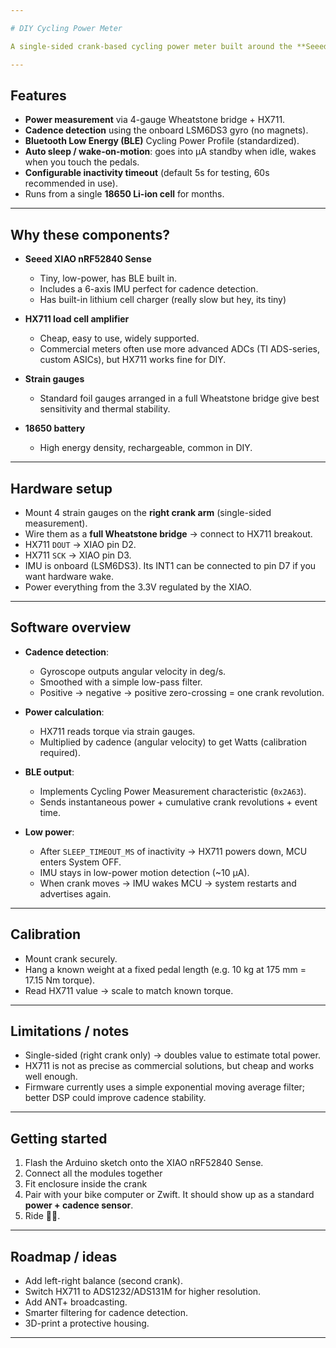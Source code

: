 ```yaml
---

# DIY Cycling Power Meter

A single-sided crank-based cycling power meter built around the **Seeed XIAO nRF52840 Sense**, a set of **strain gauges**, and the classic **HX711 load cell amplifier**. Cadence is measured using the onboard 6-axis IMU (gyro), and everything is transmitted over Bluetooth using the official **Cycling Power Profile (CPP)** so that bike computers and apps (Garmin, Wahoo, Zwift, etc.) recognize it as a real power meter.

---
```


## Features

* **Power measurement** via 4-gauge Wheatstone bridge + HX711.
* **Cadence detection** using the onboard LSM6DS3 gyro (no magnets).
* **Bluetooth Low Energy (BLE)** Cycling Power Profile (standardized).
* **Auto sleep / wake-on-motion**: goes into µA standby when idle, wakes when you touch the pedals.
* **Configurable inactivity timeout** (default 5s for testing, 60s recommended in use).
* Runs from a single **18650 Li-ion cell** for months.

---

## Why these components?

* **Seeed XIAO nRF52840 Sense**

  * Tiny, low-power, has BLE built in.
  * Includes a 6-axis IMU perfect for cadence detection.
  * Has built-in lithium cell charger (really slow but hey, its tiny)
* **HX711 load cell amplifier**

  * Cheap, easy to use, widely supported.
  * Commercial meters often use more advanced ADCs (TI ADS-series, custom ASICs), but HX711 works fine for DIY.
* **Strain gauges**

  * Standard foil gauges arranged in a full Wheatstone bridge give best sensitivity and thermal stability.
* **18650 battery**

  * High energy density, rechargeable, common in DIY.

---

## Hardware setup

* Mount 4 strain gauges on the **right crank arm** (single-sided measurement).
* Wire them as a **full Wheatstone bridge** → connect to HX711 breakout.
* HX711 `DOUT` → XIAO pin D2.
* HX711 `SCK`  → XIAO pin D3.
* IMU is onboard (LSM6DS3). Its INT1 can be connected to pin D7 if you want hardware wake.
* Power everything from the 3.3V regulated by the XIAO.

---

## Software overview

* **Cadence detection**:

  * Gyroscope outputs angular velocity in deg/s.
  * Smoothed with a simple low-pass filter.
  * Positive → negative → positive zero-crossing = one crank revolution.
* **Power calculation**:

  * HX711 reads torque via strain gauges.
  * Multiplied by cadence (angular velocity) to get Watts (calibration required).
* **BLE output**:

  * Implements Cycling Power Measurement characteristic (`0x2A63`).
  * Sends instantaneous power + cumulative crank revolutions + event time.
* **Low power**:

  * After `SLEEP_TIMEOUT_MS` of inactivity → HX711 powers down, MCU enters System OFF.
  * IMU stays in low-power motion detection (\~10 µA).
  * When crank moves → IMU wakes MCU → system restarts and advertises again.

---

## Calibration

* Mount crank securely.
* Hang a known weight at a fixed pedal length (e.g. 10 kg at 175 mm = 17.15 Nm torque).
* Read HX711 value → scale to match known torque.

---

## Limitations / notes

* Single-sided (right crank only) → doubles value to estimate total power.
* HX711 is not as precise as commercial solutions, but cheap and works well enough.
* Firmware currently uses a simple exponential moving average filter; better DSP could improve cadence stability.

---

## Getting started

1. Flash the Arduino sketch onto the XIAO nRF52840 Sense.
2. Connect all the modules together
3. Fit enclosure inside the crank
4. Pair with your bike computer or Zwift. It should show up as a standard **power + cadence sensor**.
5. Ride 🚴‍♂️.

---

## Roadmap / ideas

* Add left-right balance (second crank).
* Switch HX711 to ADS1232/ADS131M for higher resolution.
* Add ANT+ broadcasting.
* Smarter filtering for cadence detection.
* 3D-print a protective housing.

---
